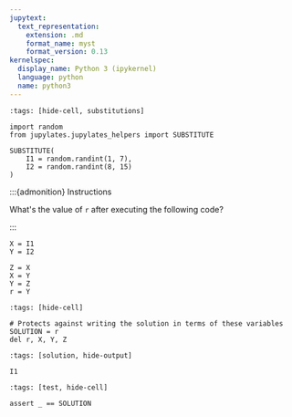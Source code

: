 ```yaml
---
jupytext:
  text_representation:
    extension: .md
    format_name: myst
    format_version: 0.13
kernelspec:
  display_name: Python 3 (ipykernel)
  language: python
  name: python3
---
```


```{code-cell} ipython3
:tags: [hide-cell, substitutions]

import random
from jupylates.jupylates_helpers import SUBSTITUTE

SUBSTITUTE(
	I1 = random.randint(1, 7),
	I2 = random.randint(8, 15)
)
```

:::{admonition} Instructions

What's the value of `r` after executing the following code?

:::

```{code-cell} ipython3
X = I1
Y = I2

Z = X
X = Y
Y = Z
r = Y
```

```{code-cell} ipython3
:tags: [hide-cell]

# Protects against writing the solution in terms of these variables
SOLUTION = r
del r, X, Y, Z
```

```{code-cell} ipython3
:tags: [solution, hide-output]

I1
```

```{code-cell} ipython3
:tags: [test, hide-cell]

assert _ == SOLUTION
```
